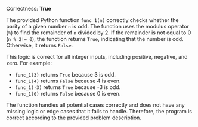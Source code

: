 Correctness: **True**

The provided Python function `func_1(n)` correctly checks whether the parity of a given number `n` is odd. The function uses the modulus operator (`%`) to find the remainder of `n` divided by 2. If the remainder is not equal to 0 (`n % 2!= 0`), the function returns `True`, indicating that the number is odd. Otherwise, it returns `False`.

This logic is correct for all integer inputs, including positive, negative, and zero. For example:

- `func_1(3)` returns `True` because 3 is odd.
- `func_1(4)` returns `False` because 4 is even.
- `func_1(-3)` returns `True` because -3 is odd.
- `func_1(0)` returns `False` because 0 is even.

The function handles all potential cases correctly and does not have any missing logic or edge cases that it fails to handle. Therefore, the program is correct according to the provided problem description.